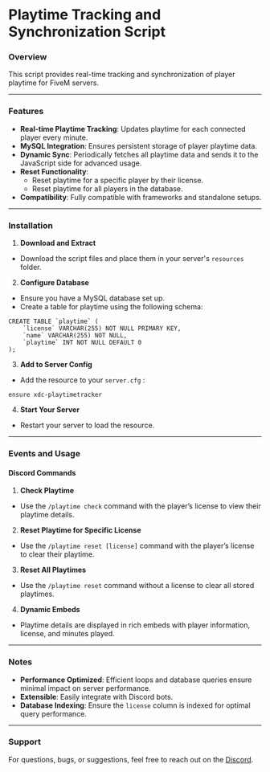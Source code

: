 # Playtime Tracking and Synchronization Script

### Overview

This script provides real-time tracking and synchronization of player playtime for FiveM servers.

---

### Features

* **Real-time Playtime Tracking**: Updates playtime for each connected player every minute.
* **MySQL Integration**: Ensures persistent storage of player playtime data.
* **Dynamic Sync**: Periodically fetches all playtime data and sends it to the JavaScript side for advanced usage.
* **Reset Functionality**:
  * Reset playtime for a specific player by their license.
  * Reset playtime for all players in the database.
* **Compatibility**: Fully compatible with frameworks and standalone setups.

---

### Installation

1. **Download and Extract**
  * Download the script files and place them in your server's `resources` folder.
2. **Configure Database**
  * Ensure you have a MySQL database set up.
  * Create a table for playtime using the following schema:

```
CREATE TABLE `playtime` (
    `license` VARCHAR(255) NOT NULL PRIMARY KEY,
    `name` VARCHAR(255) NOT NULL,
    `playtime` INT NOT NULL DEFAULT 0
);
```

3. **Add to Server Config**
  * Add the resource to your `server.cfg` :

```
ensure xdc-playtimetracker
```
4. **Start Your Server**
  * Restart your server to load the resource.

---

### Events and Usage

#### Discord Commands

1. **Check Playtime**
  * Use the `/playtime check` command with the player’s license to view their playtime details.
2. **Reset Playtime for Specific License**
  * Use the `/playtime reset [license]` command with the player’s license to clear their playtime.
3. **Reset All Playtimes**
  * Use the `/playtime reset` command without a license to clear all stored playtimes.
4. **Dynamic Embeds**
  * Playtime details are displayed in rich embeds with player information, license, and minutes played.

---

### Notes

* **Performance Optimized**: Efficient loops and database queries ensure minimal impact on server performance.
* **Extensible**: Easily integrate with Discord bots.
* **Database Indexing**: Ensure the `license` column is indexed for optimal query performance.

---

### Support

For questions, bugs, or suggestions, feel free to reach out on the [Discord](https://discord.gg/6kVcZrym).
